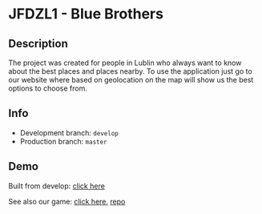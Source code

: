 # JFDZL1 - Blue Brothers

## Description
The project was created for people in Lublin who always want to know about the best places and places nearby. To use the application just go to our website where based on geolocation on the map will show us the best options to choose from.

## Info
* Development branch: `develop`
* Production branch: `master`

## Demo
Built from develop: [click here](http://blue-brothers.jfdzl1.is-academy.pl)

See also our game: [click here](http://blue-brothers.jfdzl1.is-academy.pl/game/), [repo](https://github.com/infoshareacademy/jfdzl1-blue-brothers-game)
